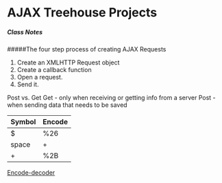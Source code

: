 # AJAX Treehouse Projects

##### Class Notes

#####The four step process of creating AJAX Requests  
1. Create an XMLHTTP Request object  
2. Create a callback function  
3. Open a request.  
4. Send it.  

Post vs. Get
Get - only when receiving or getting info from a server
Post - when sending data that needs to be saved

|Symbol | Encode |
| --- | --- |
| $ | %26 |
| space | + |
| + | %2B |

[Encode-decoder](www.url-encode-decode.com)
